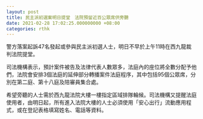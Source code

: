 ```yaml
---
layout: post
title: 民主派初選案明日提堂　法院預留近百公眾席供旁聽
date: 2021-02-28 17:02:25.000000000 +08:00
categories: rthk
---
```


警方落案起訴47名發起或參與民主派初選人士，明日不早於上午11時在西九龍裁判法院提堂。

司法機構表示，預計案件被告及法律代表人數眾多，法庭內的座位將全數分配予他們，法院會安排3個法庭的延伸部分轉播案件法庭程序，其中包括95個公眾席，分別在第二庭、第十八庭及陪審員集合處。

希望旁聽的人士需於西九龍法院大樓一樓指定區域排隊輪候。司法機構又提醒法庭使用者，由明日起，所有進入法院大樓的人士必須使用「安心出行」流動應用程式，或在登記表格填寫姓名、電話等資料。

